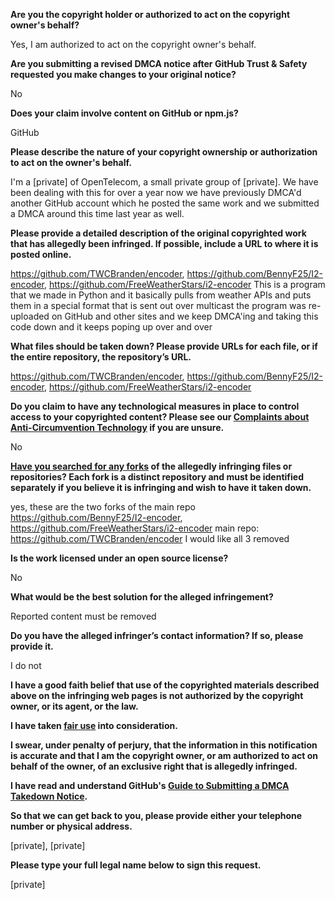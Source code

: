 **Are you the copyright holder or authorized to act on the copyright owner's behalf?**

Yes, I am authorized to act on the copyright owner's behalf.

**Are you submitting a revised DMCA notice after GitHub Trust & Safety requested you make changes to your original notice?**

No

**Does your claim involve content on GitHub or npm.js?**

GitHub

**Please describe the nature of your copyright ownership or authorization to act on the owner's behalf.**

I'm a [private] of OpenTelecom, a small private group of [private]. We have been dealing with this for over a year now we have previously DMCA'd another GitHub account which he posted the same work and we submitted a DMCA around this time last year as well.

**Please provide a detailed description of the original copyrighted work that has allegedly been infringed. If possible, include a URL to where it is posted online.**

https://github.com/TWCBranden/encoder, https://github.com/BennyF25/I2-encoder, https://github.com/FreeWeatherStars/i2-encoder This is a program that we made in Python and it basically pulls from weather APIs and puts them in a special format that is sent out over multicast the program was re-uploaded on GitHub and other sites and we keep DMCA'ing and taking this code down and it keeps poping up over and over

**What files should be taken down? Please provide URLs for each file, or if the entire repository, the repository’s URL.**

https://github.com/TWCBranden/encoder, https://github.com/BennyF25/I2-encoder, https://github.com/FreeWeatherStars/i2-encoder

**Do you claim to have any technological measures in place to control access to your copyrighted content? Please see our <a href="https://docs.github.com/articles/guide-to-submitting-a-dmca-takedown-notice#complaints-about-anti-circumvention-technology">Complaints about Anti-Circumvention Technology</a> if you are unsure.**

No

**<a href="https://docs.github.com/articles/dmca-takedown-policy#b-what-about-forks-or-whats-a-fork">Have you searched for any forks</a> of the allegedly infringing files or repositories? Each fork is a distinct repository and must be identified separately if you believe it is infringing and wish to have it taken down.**

yes, these are the two forks of the main repo https://github.com/BennyF25/I2-encoder, https://github.com/FreeWeatherStars/i2-encoder main repo: https://github.com/TWCBranden/encoder I would like all 3 removed

**Is the work licensed under an open source license?**

No

**What would be the best solution for the alleged infringement?**

Reported content must be removed

**Do you have the alleged infringer’s contact information? If so, please provide it.**

I do not

**I have a good faith belief that use of the copyrighted materials described above on the infringing web pages is not authorized by the copyright owner, or its agent, or the law.**

**I have taken <a href="https://www.lumendatabase.org/topics/22">fair use</a> into consideration.**

**I swear, under penalty of perjury, that the information in this notification is accurate and that I am the copyright owner, or am authorized to act on behalf of the owner, of an exclusive right that is allegedly infringed.**

**I have read and understand GitHub's <a href="https://docs.github.com/articles/guide-to-submitting-a-dmca-takedown-notice/">Guide to Submitting a DMCA Takedown Notice</a>.**

**So that we can get back to you, please provide either your telephone number or physical address.**

[private], [private]

**Please type your full legal name below to sign this request.**

[private]

